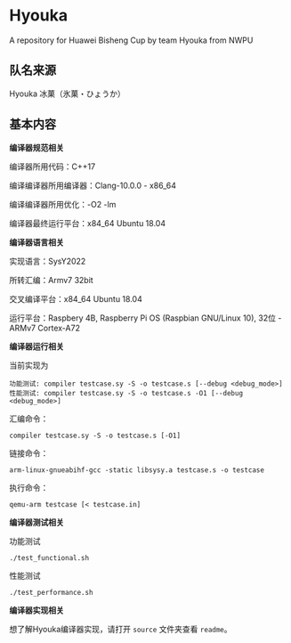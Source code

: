 # Hyouka
A repository for Huawei Bisheng Cup by team Hyouka from NWPU



## 队名来源
Hyouka 冰菓（氷菓・ひょうか）



## 基本内容


**编译器规范相关**

编译器所用代码：C++17

编译编译器所用编译器：Clang-10.0.0 - x86_64

编译编译器所用优化：-O2 -lm

编译器最终运行平台：x84_64 Ubuntu 18.04


**编译器语言相关**

实现语言：SysY2022

所转汇编：Armv7 32bit

交叉编译平台：x84_64 Ubuntu 18.04

运行平台：Raspbery 4B, Raspberry Pi OS (Raspbian GNU/Linux 10), 32位 - ARMv7 Cortex-A72


**编译器运行相关**

当前实现为
```shell
功能测试: compiler testcase.sy -S -o testcase.s [--debug <debug_mode>]
性能测试: compiler testcase.sy -S -o testcase.s -O1 [--debug <debug_mode>]
```

汇编命令：

```shell
compiler testcase.sy -S -o testcase.s [-O1]
```

链接命令：

```shell
arm-linux-gnueabihf-gcc -static libsysy.a testcase.s -o testcase
```


执行命令：

```shell
qemu-arm testcase [< testcase.in]
```


**编译器测试相关**

功能测试
```shell
./test_functional.sh
```

性能测试
```shell
./test_performance.sh
```


**编译器实现相关**

想了解Hyouka编译器实现，请打开 `source` 文件夹查看 `readme`。
